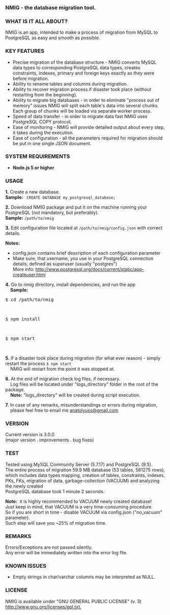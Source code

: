 <h3>NMIG - the database migration tool.</h3>

<h3>WHAT IS IT ALL ABOUT?</h3>
<p>NMIG is an app, intended to make a process of migration
from MySQL to PostgreSQL as easy and smooth as possible.</p>

<h3>KEY FEATURES</h3>
<ul>
<li> Precise migration of the database structure - NMIG converts
   MySQL data types to corresponding PostgreSQL data types, creates constraints,
   indexes, primary and foreign keys exactly as they were before migration.</li>

<li>Ability to rename tables and columns during migration.</li>
<li>Ability to recover migration process if disaster took place (without restarting from the beginning).</li>
<li>Ability to migrate big databases - in order to eliminate "process out of memory" issues NMIG will split each table's data into several chunks.<br>Each group of chunks will be loaded via separate worker process.</li>

<li> Speed of data transfer - in order to migrate data fast NMIG uses PostgreSQL COPY protocol.</li>
<li>Ease of monitoring - NMIG will provide detailed output about every step, it takes during the execution.</li>
<li>
 Ease of configuration - all the parameters required for migration should be put in one single JSON document.
 </li>
</ul>

<h3>SYSTEM REQUIREMENTS</h3>
<ul>
<li> <b>Node.js 5 or higher</b></li>
</ul>

<h3>USAGE</h3>
<p><b>1.</b> Create a new database.<br />
   <b>Sample:</b>&nbsp;<code> CREATE DATABASE my_postgresql_database;</code></p>

<p><b>2.</b> Download NMIG package and put it on the machine running your PostgreSQL (not mandatory, but preferably).<br />
   <b>Sample:</b>&nbsp;<code>/path/to/nmig</code></p>

<p><b>3.</b> Edit configuration file located at <code>/path/to/nmig/config.json</code> with correct details.<br /></p>
<b>Notes:</b>
   <ul>
   <li> config.json contains brief description of each configuration parameter</li>
   <li>Make sure, that username, you use in your PostgreSQL connection details, defined as superuser (usually "postgres")<br> More info: <a href="http://www.postgresql.org/docs/current/static/app-createuser.html">http://www.postgresql.org/docs/current/static/app-createuser.html</a></li>
   </ul>

<p><b>4.</b> Go to nmig directory, install dependencies, and run the app<br />
    &nbsp;&nbsp;&nbsp;&nbsp;<b>Sample:</b><br />
    <pre>$ cd /path/to/nmig</pre><br />
    <pre>$ npm install</pre><br />
    <pre>$ npm start</pre><br />
</p>

<p><b>5.</b> If a disaster took place during migration (for what ever reason) - simply restart the process
<code>$ npm start</code><br>&nbsp;&nbsp;&nbsp;&nbsp;NMIG will restart from the point it was stopped at.
</p>

<p><b>6.</b> At the end of migration check log files, if necessary.<br />&nbsp;&nbsp;&nbsp;
   Log files will be located under "logs_directory" folder in the root of the package.<br />&nbsp;&nbsp;&nbsp;
   <b>Note:</b> "logs_directory" will be created during script execution.</p>


<p><b>7.</b> In case of any remarks, misunderstandings or errors during migration,<br /> &nbsp;&nbsp;&nbsp;
   please feel free to email me
   <a href="mailto:anatolyuss@gmail.com?subject=NMIG">anatolyuss@gmail.com</a></p>

<h3>VERSION</h3>
<p>Current version is 3.0.0<br />
(major version . improvements . bug fixes)</p>


<h3>TEST</h3>
<p>Tested using MySQL Community Server (5.7.17) and PostgreSQL (9.5).<br />
The entire process of migration 59.9 MB database (53 tables, 581275 rows),<br />
which includes data types mapping, creation of tables, constraints, indexes, <br />
PKs, FKs, migration of data, garbage-collection (VACUUM) and analyzing the newly created <br />
PostgreSQL database took 1 minute 2 seconds.</p>
<p>
<b>Note:</b>&nbsp; it is highly recommended to VACUUM newly created database! <br />
Just keep in mind, that VACUUM is a very time-consuming procedure. <br />
So if you are short in time - disable VACUUM via config.json ("no_vacuum" parameter). <br />
Such step will save you ~25% of migration time. <br />
</p>

<h3>REMARKS</h3>
<p>Errors/Exceptions are not passed silently.<br />
Any error will be immediately written into the error log file.</p>

<h3>KNOWN ISSUES</h3>
<ul>
   <li>Empty strings in char/varchar columns may be interpreted as NULL.</li>
</ul>

<h3>LICENSE</h3>
<p>NMIG is available under "GNU GENERAL PUBLIC LICENSE" (v. 3) <br />
<a href="http://www.gnu.org/licenses/gpl.txt">http://www.gnu.org/licenses/gpl.txt.</a></p>
